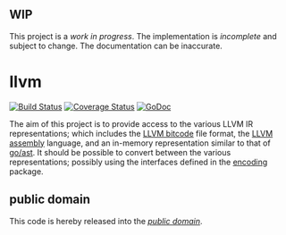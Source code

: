 WIP
---

This project is a *work in progress*. The implementation is *incomplete* and
subject to change. The documentation can be inaccurate.

llvm
====

[![Build Status](https://travis-ci.org/mewlang/llvm.svg?branch=master)](https://travis-ci.org/mewlang/llvm) [![Coverage Status](https://img.shields.io/coveralls/mewlang/llvm.svg)](https://coveralls.io/r/mewlang/llvm?branch=master) [![GoDoc](https://godoc.org/github.com/mewlang/llvm?status.svg)](https://godoc.org/github.com/mewlang/llvm)

The aim of this project is to provide access to the various LLVM IR
representations; which includes the [LLVM bitcode][] file format, the
[LLVM assembly][] language, and an in-memory representation similar to that of
[go/ast][]. It should be possible to convert between the various
representations; possibly using the interfaces defined in the [encoding][]
package.

[LLVM bitcode]: http://llvm.org/docs/BitCodeFormat.html
[LLVM assembly]: http://llvm.org/docs/LangRef.html
[go/ast]: http://golang.org/pkg/go/ast/
[encoding]: http://golang.org/pkg/encoding/

public domain
-------------

This code is hereby released into the *[public domain][]*.

[public domain]: https://creativecommons.org/publicdomain/zero/1.0/
